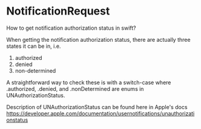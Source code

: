 # NotificationRequest

How to get notification authorization status in swift?


When getting the notification authorization status, there are actually three states it can be in, i.e.

1. authorized
2. denied
3. non-determined

A straightforward way to check these is with a switch-case where .authorized, .denied, and .nonDetermined are enums in UNAuthorizationStatus.

Description of UNAuthorizationStatus can be found here in Apple's docs 
https://developer.apple.com/documentation/usernotifications/unauthorizationstatus
